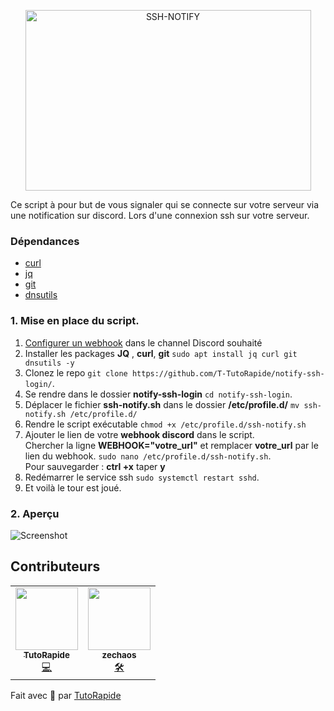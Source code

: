 <p align="center">
<img alt="SSH-NOTIFY" src="https://i.ibb.co/JvngrD9/ssh.png" width="457" height="289" >
</p>

Ce script à pour but de vous signaler qui se connecte sur votre serveur via une notification sur discord. Lors d'une connexion ssh sur votre serveur.

### Dépendances

- [curl](https://curl.se)
- [jq](https://stedolan.github.io/jq/)
- [git](https://git-scm.com)
- [dnsutils](https://phoenixnap.com/kb/linux-dig-command-examples#:~:text=The%20dig%20command%20in%20Linux,used%20to%20display%20DNS%20information.)

### 1. Mise en place du script.

1. [Configurer un webhook](https://support.discord.com/hc/en-us/articles/228383668-Intro-to-Webhooks) dans le channel Discord souhaité
2. Installer les packages **JQ** , **curl**, **git** `sudo apt install jq curl git dnsutils -y`
3. Clonez le repo `git clone https://github.com/T-TutoRapide/notify-ssh-login/`. 
5. Se rendre dans le dossier **notify-ssh-login** `cd notify-ssh-login`.
6. Déplacer le fichier **ssh-notify.sh** dans le dossier **/etc/profile.d/** `mv ssh-notify.sh /etc/profile.d/`
7. Rendre le script exécutable `chmod +x /etc/profile.d/ssh-notify.sh`
8. Ajouter le lien de votre **webhook discord** dans le script.  
Chercher la ligne **WEBHOOK="votre_url"** et remplacer **votre_url** par le lien du webhook. `sudo nano /etc/profile.d/ssh-notify.sh`.  
Pour sauvegarder : **ctrl +x** taper **y**  
9. Redémarrer le service ssh `sudo systemctl restart sshd`.
10. Et voilà le tour est joué.

### 2. Aperçu 

![Screenshot](https://i.ibb.co/PcJxGD7/image.png)


## Contributeurs

<table>
  <tr>
    <td align="center"><a href="https://www.youtube.com/TutoRapide"><img src="https://yt3.ggpht.com/ytc/AAUvwngzJkJHJEWz421NQonqJzaAlthI8DXuQaYJ4_002A=s900-c-k-c0x00ffffff-no-rj" width="100px;" alt=""/><br /><sub><b>TutoRapide</b></sub></a><br /><a href="https://www.youtube.com/TutoRapide" title="Code">💻</a></td>
    <td align="center"><a href="https://github.com/zechaos031"><img src="https://avatars3.githubusercontent.com/u/36123003?s=460&u=5c8732865f47d449e348a79524ce455bb2f0c4cf&v=4" width="100px;" alt=""/><br /><sub><b>zechaos</b></sub></a><br /><a href="https://github.com/zechaos031" title="Contributeur">🛠️</a></td>
  </tr>
</table>

Fait avec 💖 par [TutoRapide](https://discord.gg/YM9XTZP)
